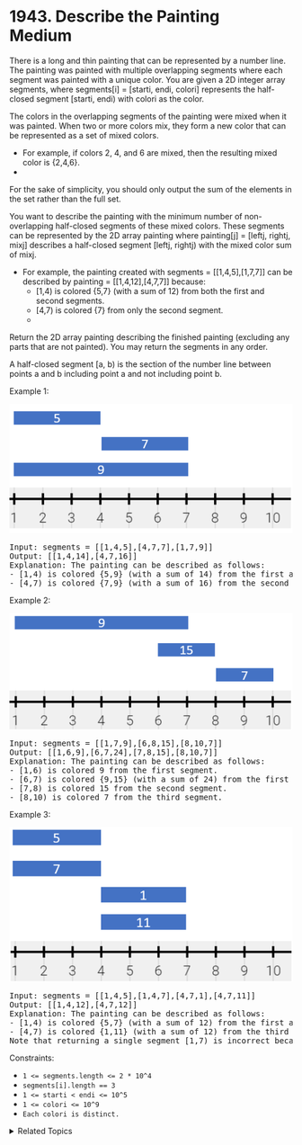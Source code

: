 # 1943. Describe the Painting<br> Medium

There is a long and thin painting that can be represented by a number line. The painting was painted with multiple overlapping segments where each segment was painted with a unique color. You are given a 2D integer array segments, where segments[i] = [starti, endi, colori] represents the half-closed segment [starti, endi) with colori as the color.

The colors in the overlapping segments of the painting were mixed when it was painted. When two or more colors mix, they form a new color that can be represented as a set of mixed colors.

- For example, if colors 2, 4, and 6 are mixed, then the resulting mixed color is {2,4,6}.
- 
For the sake of simplicity, you should only output the sum of the elements in the set rather than the full set.

You want to describe the painting with the minimum number of non-overlapping half-closed segments of these mixed colors. These segments can be represented by the 2D array painting where painting[j] = [leftj, rightj, mixj] describes a half-closed segment [leftj, rightj) with the mixed color sum of mixj.

- For example, the painting created with segments = [[1,4,5],[1,7,7]] can be described by painting = [[1,4,12],[4,7,7]] because:
	- [1,4) is colored {5,7} (with a sum of 12) from both the first and second segments.
	- [4,7) is colored {7} from only the second segment.
	- 
Return the 2D array painting describing the finished painting (excluding any parts that are not painted). You may return the segments in any order.

A half-closed segment [a, b) is the section of the number line between points a and b including point a and not including point b.

Example 1:

![](assets/1.png)

<pre>
Input: segments = [[1,4,5],[4,7,7],[1,7,9]]
Output: [[1,4,14],[4,7,16]]
Explanation: The painting can be described as follows:
- [1,4) is colored {5,9} (with a sum of 14) from the first and third segments.
- [4,7) is colored {7,9} (with a sum of 16) from the second and third segments.
</pre>

Example 2:

![](assets/2.png)

<pre>
Input: segments = [[1,7,9],[6,8,15],[8,10,7]]
Output: [[1,6,9],[6,7,24],[7,8,15],[8,10,7]]
Explanation: The painting can be described as follows:
- [1,6) is colored 9 from the first segment.
- [6,7) is colored {9,15} (with a sum of 24) from the first and second segments.
- [7,8) is colored 15 from the second segment.
- [8,10) is colored 7 from the third segment.
</pre>

Example 3:

![](assets/c1.png)

<pre>
Input: segments = [[1,4,5],[1,4,7],[4,7,1],[4,7,11]]
Output: [[1,4,12],[4,7,12]]
Explanation: The painting can be described as follows:
- [1,4) is colored {5,7} (with a sum of 12) from the first and second segments.
- [4,7) is colored {1,11} (with a sum of 12) from the third and fourth segments.
Note that returning a single segment [1,7) is incorrect because the mixed color sets are different.
</pre>


Constraints:

- `1 <= segments.length <= 2 * 10^4`
- `segments[i].length == 3`
- `1 <= starti < endi <= 10^5`
- `1 <= colori <= 10^9`
- `Each colori is distinct.`

<details>

<summary> Related Topics </summary>

-   `Sweep Line`

</details>
